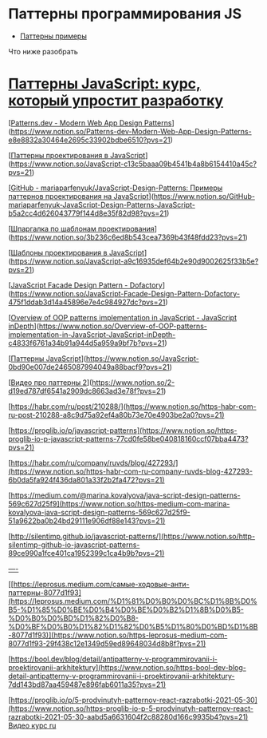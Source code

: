 # Паттерны программирования JS

- [Паттерны примеры](https://www.patterns.dev/)

Что ниже разобрать
# [Паттерны JavaScript: курс, который упростит разработку](https://proglib.io/p/javascript-patterns)

[[Patterns.dev - Modern Web App Design Patterns](https://www.patterns.dev/)](https://www.notion.so/Patterns-dev-Modern-Web-App-Design-Patterns-e8e8832a30464e2695c33902bdbe6510?pvs=21)

[[Паттерны проектирования в JavaScript](https://habr.com/ru/company/ruvds/blog/427293/)](https://www.notion.so/JavaScript-c13c5baaa09b4541b4a8b6154410a45c?pvs=21)

[[GitHub - mariaparfenyuk/JavaScript-Design-Patterns: Примеры паттернов проектирования на JavaScript](https://github.com/mariaparfenyuk/JavaScript-Design-Patterns?ysclid=leaguw5s9m679155761)](https://www.notion.so/GitHub-mariaparfenyuk-JavaScript-Design-Patterns-JavaScript-b5a2cc4d626043779f144d8e35f82d98?pvs=21)

[[Шпаргалка по шаблонам проектирования](https://habr.com/ru/post/210288/)](https://www.notion.so/3b236c6ed8b543cea7369b43f48fdd23?pvs=21)

[[Шаблоны проектирования в JavaScript](https://medium.com/@marina.kovalyova/java-script-design-patterns-569c627d25f9)](https://www.notion.so/JavaScript-a9c16935def64b2e90d9002625f33b5e?pvs=21)

[[JavaScript Facade Design Pattern - Dofactory](https://www.dofactory.com/javascript/design-patterns/facade)](https://www.notion.so/JavaScript-Facade-Design-Pattern-Dofactory-475f1ddab3d14a45896e7e4c984927dc?pvs=21)

[[Overview of OOP patterns implementation in JavaScript - JavaScript inDepth](https://indepth.dev/posts/1495/js-design-patterns)](https://www.notion.so/Overview-of-OOP-patterns-implementation-in-JavaScript-JavaScript-inDepth-c4833f6761a34b91a944d5a959a9bf7b?pvs=21)

[[Паттерны JavaScript](http://silentimp.github.io/javascript-patterns/)](https://www.notion.so/JavaScript-0bd90e007de2465087994049a88bacf9?pvs=21)

[[Видео про паттерны 2](https://www.youtube.com/watch?v=BjWg2qGm-Fo&list=PL4rYLeYunVf1ZK9W2LTbYTLLF8VF9wOSE&index=12)](https://www.notion.so/2-d19ed787df6541a2909dc8663ad3e78f?pvs=21)

[https://habr.com/ru/post/210288/](https://www.notion.so/https-habr-com-ru-post-210288-a8c9d75a92ef4a80b73e70e4903be2a0?pvs=21)

[https://proglib.io/p/javascript-patterns](https://www.notion.so/https-proglib-io-p-javascript-patterns-77cd0fe58be040818160ccf07bba4473?pvs=21)

[https://habr.com/ru/company/ruvds/blog/427293/](https://www.notion.so/https-habr-com-ru-company-ruvds-blog-427293-6b0da5fa924f436da801a33f2b2fa472?pvs=21)

[https://medium.com/@marina.kovalyova/java-script-design-patterns-569c627d25f9](https://www.notion.so/https-medium-com-marina-kovalyova-java-script-design-patterns-569c627d25f9-51a9622ba0b24bd29111e906df88e143?pvs=21)

[http://silentimp.github.io/javascript-patterns/](https://www.notion.so/http-silentimp-github-io-javascript-patterns-89ce990a1fce401ca1952399c1ca4b9b?pvs=21)

[—-](https://www.notion.so/0d6432112f9243f783c74af4d84beaa5?pvs=21)

[[https://leprosus.medium.com/самые-ходовые-анти-паттерны-8077d1f93](https://leprosus.medium.com/%D1%81%D0%B0%D0%BC%D1%8B%D0%B5-%D1%85%D0%BE%D0%B4%D0%BE%D0%B2%D1%8B%D0%B5-%D0%B0%D0%BD%D1%82%D0%B8-%D0%BF%D0%B0%D1%82%D1%82%D0%B5%D1%80%D0%BD%D1%8B-8077d1f93)](https://www.notion.so/https-leprosus-medium-com-8077d1f93-29f438c12e1349d59ed89648034d8b8f?pvs=21)

[https://bool.dev/blog/detail/antipatterny-v-programmirovanii-i-proektirovanii-arkhitektury](https://www.notion.so/https-bool-dev-blog-detail-antipatterny-v-programmirovanii-i-proektirovanii-arkhitektury-7dd143bd87aa459487e896fab6011a35?pvs=21)

[https://proglib.io/p/5-prodvinutyh-patternov-react-razrabotki-2021-05-30](https://www.notion.so/https-proglib-io-p-5-prodvinutyh-patternov-react-razrabotki-2021-05-30-aabd5a6631604f2c88280d166c9935b4?pvs=21)
[Видео курс ru](https://www.youtube.com/playlist?list=PLNkWIWHIRwMGzgvuPRFkDrpAygvdKJIE4)
